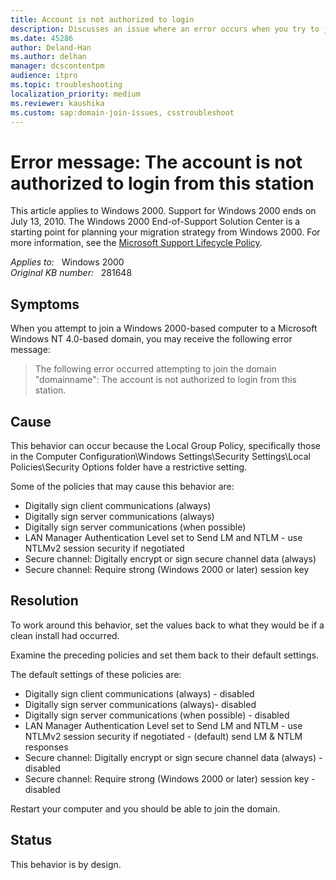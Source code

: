 ```yaml
---
title: Account is not authorized to login
description: Discusses an issue where an error occurs when you try to join a Windows 2000-based computer to a Microsoft Windows NT 4.0-based domain.
ms.date: 45286
author: Deland-Han
ms.author: delhan
manager: dcscontentpm
audience: itpro
ms.topic: troubleshooting
localization_priority: medium
ms.reviewer: kaushika
ms.custom: sap:domain-join-issues, csstroubleshoot
---
```

# Error message: The account is not authorized to login from this station

This article applies to Windows 2000. Support for Windows 2000 ends on July 13, 2010. The Windows 2000 End-of-Support Solution Center is a starting point for planning your migration strategy from Windows 2000. For more information, see the [Microsoft Support Lifecycle Policy](/lifecycle/).

_Applies to:_ &nbsp; Windows 2000  
_Original KB number:_ &nbsp; 281648

## Symptoms

When you attempt to join a Windows 2000-based computer to a Microsoft Windows NT 4.0-based domain, you may receive the following error message:

> The following error occurred attempting to join the domain "domainname": The account is not authorized to login from this station.

## Cause

This behavior can occur because the Local Group Policy, specifically those in the Computer Configuration\Windows Settings\Security Settings\Local Policies\Security Options folder have a restrictive setting.

Some of the policies that may cause this behavior are:

- Digitally sign client communications (always)
- Digitally sign server communications (always)
- Digitally sign server communications (when possible)
- LAN Manager Authentication Level set to Send LM and NTLM - use NTLMv2 session security if negotiated
- Secure channel: Digitally encrypt or sign secure channel data (always)
- Secure channel: Require strong (Windows 2000 or later) session key

## Resolution

To work around this behavior, set the values back to what they would be if a clean install had occurred.

Examine the preceding policies and set them back to their default settings.

The default settings of these policies are:

- Digitally sign client communications (always) - disabled
- Digitally sign server communications (always)- disabled
- Digitally sign server communications (when possible) - disabled
- LAN Manager Authentication Level set to Send LM and NTLM - use NTLMv2 session security if negotiated - (default) send LM & NTLM responses
- Secure channel: Digitally encrypt or sign secure channel data (always) - disabled
- Secure channel: Require strong (Windows 2000 or later) session key - disabled

Restart your computer and you should be able to join the domain.

## Status

This behavior is by design.
